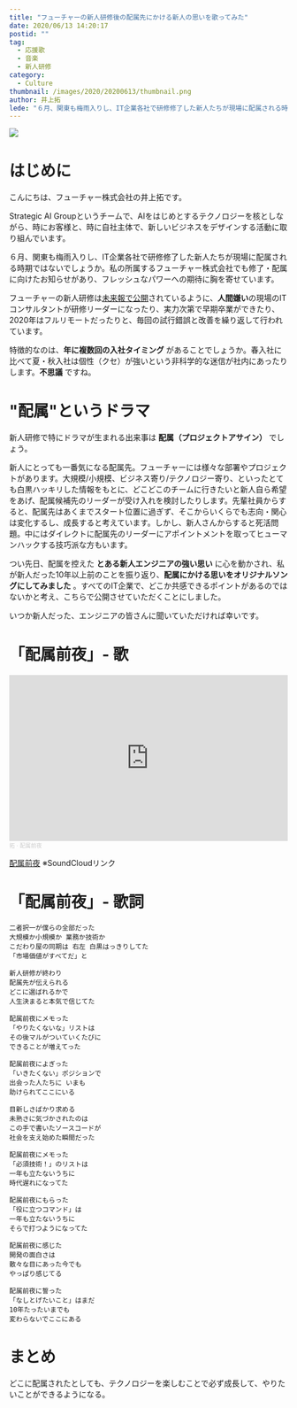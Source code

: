 ```yaml
---
title: "フューチャーの新人研修後の配属先にかける新人の思いを歌ってみた"
date: 2020/06/13 14:20:17
postid: ""
tag:
  - 応援歌
  - 音楽
  - 新人研修
category:
  - Culture
thumbnail: /images/2020/20200613/thumbnail.png
author: 井上拓
lede: "６月、関東も梅雨入りし、IT企業各社で研修修了した新人たちが現場に配属される時期ではないでしょうか。私の所属するフューチャー株式会社でも修了・配属に向けたお知らせがあり、フレッシュなパワーへの期待に胸を寄せています。新人研修で特にドラマが生まれる出来事は、配属（プロジェクトアサイン）でしょう"
---
```


<img src="/images/2020/20200613/top.png" class="img-middle-size" loading="lazy">

# はじめに

こんにちは、フューチャー株式会社の井上拓です。

Strategic AI Groupというチームで、AIをはじめとするテクノロジーを核としながら、時にお客様と、時に自社主体で、新しいビジネスをデザインする活動に取り組んでいます。

６月、関東も梅雨入りし、IT企業各社で研修修了した新人たちが現場に配属される時期ではないでしょうか。私の所属するフューチャー株式会社でも修了・配属に向けたお知らせがあり、フレッシュなパワーへの期待に胸を寄せています。

フューチャーの新人研修は[未来報で公開](https://note.future.co.jp/n/nc3982a6a127f)されているように、**人間嫌い**の現場のITコンサルタントが研修リーダーになったり、実力次第で早期卒業ができたり、2020年はフルリモートだったりと、毎回の試行錯誤と改善を繰り返して行われています。

特徴的なのは、**年に複数回の入社タイミング** があることでしょうか。春入社に比べて夏・秋入社は個性（クセ）が強いという非科学的な迷信が社内にあったりします。**不思議** ですね。

# "配属"というドラマ

新人研修で特にドラマが生まれる出来事は **配属（プロジェクトアサイン）** でしょう。

新人にとっても一番気になる配属先。フューチャーには様々な部署やプロジェクトがあります。大規模/小規模、ビジネス寄り/テクノロジー寄り、といったとても白黒ハッキリした情報をもとに、どこどこのチームに行きたいと新人自ら希望をあげ、配属候補先のリーダーが受け入れを検討したりします。先輩社員からすると、配属先はあくまでスタート位置に過ぎず、そこからいくらでも志向・関心は変化するし、成長すると考えています。しかし、新人さんからすると死活問題。中にはダイレクトに配属先のリーダーにアポイントメントを取ってヒューマンハックする技巧派な方もいます。

つい先日、配属を控えた **とある新人エンジニアの強い思い** に心を動かされ、私が新人だった10年以上前のことを振り返り、**配属にかける思いをオリジナルソングにしてみました** 。すべてのIT企業で、どこか共感できるポイントがあるのではないかと考え、こちらで公開させていただくことにしました。

いつか新人だった、エンジニアの皆さんに聞いていただければ幸いです。

# 「配属前夜」- 歌

<iframe width="100%" height="300" scrolling="no" frameborder="no" allow="autoplay" src="https://w.soundcloud.com/player/?url=https%3A//api.soundcloud.com/tracks/839551090&color=%23ff5500&auto_play=false&hide_related=false&show_comments=true&show_user=true&show_reposts=false&show_teaser=true&visual=true"></iframe><div style="font-size: 10px; color: #cccccc;line-break: anywhere;word-break: normal;overflow: hidden;white-space: nowrap;text-overflow: ellipsis; font-family: Interstate,Lucida Grande,Lucida Sans Unicode,Lucida Sans,Garuda,Verdana,Tahoma,sans-serif;font-weight: 100;"><a href="https://soundcloud.com/nukkq649asbw" title="拓" target="_blank" style="color: #cccccc; text-decoration: none;">拓</a> · <a href="https://soundcloud.com/nukkq649asbw/bpcyfoujejjf" title="配属前夜" target="_blank" style="color: #cccccc; text-decoration: none;">配属前夜</a></div>

[配属前夜](https://soundcloud.com/nukkq649asbw/bpcyfoujejjf) ※SoundCloudリンク

# 「配属前夜」- 歌詞

```
二者択一が僕らの全部だった
大規模か小規模か 業務か技術か
こだわり屋の同期は 右左 白黒はっきりしてた
「市場価値がすべてだ」と

新人研修が終わり
配属先が伝えられる
どこに選ばれるかで
人生決まると本気で信じてた

配属前夜にメモった
「やりたくないな」リストは
その後マルがついていくたびに
できることが増えてった

配属前夜によぎった
「いきたくない」ポジションで
出会った人たちに いまも
助けられてここにいる

目新しさばかり求める
未熟さに気づかされたのは
この手で書いたソースコードが
社会を支え始めた瞬間だった

配属前夜にメモった
「必須技術！」のリストは
一年も立たないうちに
時代遅れになってた

配属前夜にもらった
「役に立つコマンド」は
一年も立たないうちに
そらで打つようになってた

配属前夜に感じた
開発の面白さは
散々な目にあった今でも
やっぱり感じてる

配属前夜に誓った
「なしとげたいこと」はまだ
10年たったいまでも
変わらないでここにある
```

# まとめ

どこに配属されたとしても、テクノロジーを楽しむことで必ず成長して、やりたいことができるようになる。
